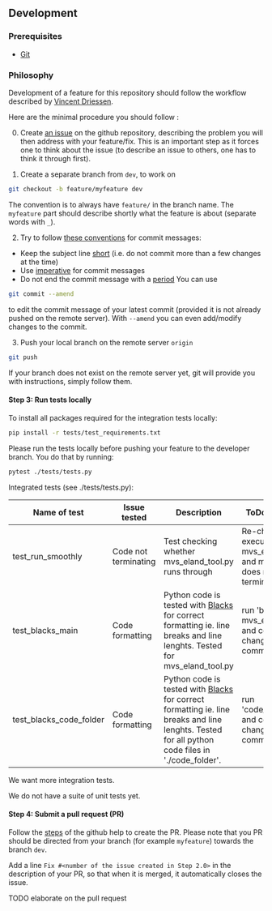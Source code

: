 ## Development

### Prerequisites

- [Git](https://git-scm.com/)


### Philosophy

Development of a feature for this repository should follow the workflow described 
by [Vincent Driessen](https://nvie.com/posts/a-successful-git-branching-model/).

Here are the minimal procedure you should follow : 

0. Create [an issue](https://help.github.com/en/articles/creating-an-issue) on the github repository, describing the problem you will then address with your feature/fix.
This is an important step as it forces one to think about the issue (to describe an issue to others, one has to think it through first).

1. Create a separate branch from `dev`, to work on
```bash
git checkout -b feature/myfeature dev
```
The convention is to always have `feature/` in the branch name. The `myfeature` part should describe shortly what the feature is about (separate words with `_`).

2. Try to follow [these conventions](https://chris.beams.io/posts/git-commit) for commit messages:
- Keep the subject line [short](https://chris.beams.io/posts/git-commit/#limit-50) (i.e. do not commit more than a few changes at the time)
- Use [imperative](https://chris.beams.io/posts/git-commit/#imperative) for commit messages 
- Do not end the commit message with a [period](https://chris.beams.io/posts/git-commit/#end) 
You can use 
```bash
git commit --amend
```
to edit the commit message of your latest commit (provided it is not already pushed on the remote server).
With `--amend` you can even add/modify changes to the commit.

3. Push your local branch on the remote server `origin`
```bash
git push
```
If your branch does not exist on the remote server yet, git will provide you with instructions, simply follow them.


#### Step 3: Run tests locally

To install all packages required for the integration tests locally:
```bash
pip install -r tests/test_requirements.txt
```

Please run the tests locally before pushing your feature to the developer branch. You do that by running:
```bash
pytest ./tests/tests.py 
```
Integrated tests (see ./tests/tests.py):

|Name of test | Issue tested | Description| ToDo if test fails |
|---|---|---|---|
|test_run_smoothly | Code not terminating | Test checking whether mvs_eland_tool.py runs through | Re-check execution of mvs_eland_tool.py and make sure it does not terminate. |
| test_blacks_main | Code formatting |  Python code is tested with [Blacks](https://github.com/psf/black) for correct formatting ie. line breaks and line lenghts. Tested for mvs_eland_tool.py  | run 'black mvs_eland_tool.py' and commit changes with own commit message.|
| test_blacks_code_folder | Code formatting |  Python code is tested with [Blacks](https://github.com/psf/black) for correct formatting ie. line breaks and line lenghts. Tested for all python code files in './code_folder'.  | run 'code_folder/*.py' and commit changes with own commit message. |

We want more integration tests.

We do not have a suite of unit tests yet.

#### Step 4: Submit a pull request (PR)

Follow the [steps](https://help.github.com/en/articles/creating-a-pull-request) of the github help to create the PR.
Please note that you PR should be directed from your branch (for example `myfeature`) towards the branch `dev`.

Add a line `Fix #<number of the issue created in Step 2.0>` in the description of your PR, so that when it is merged, it automatically closes the issue.

TODO elaborate on the pull request



